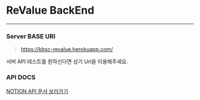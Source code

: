 # ReValue BackEnd
*****

### Server BASE URI
> https://kbsc-revalue.herokuapp.com/

서버 API 테스트를 원하신다면 상기 Url을 이용해주세요. 

### API DOCS
[NOTION API 문서 보러가기](https://insidious-spike-642.notion.site/API-Docs-4b7f7b900b9f40bf804ad96956e71807)
